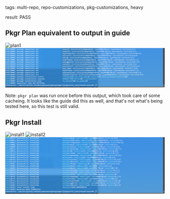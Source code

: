 tags: multi-repo, repo-customizations, pkg-customizations, heavy

result: PASS

## Pkgr Plan equivalent to output in guide
![plan1](plan1.png)
![plan2](plan2.png)

Note: `pkgr plan` was run once before this output, which took care of some cacheing.
It looks like the guide did this as well, and that's not what's being tested here,
so this test is still valid.

## Pkgr Install
![install1](install1.png)
![install2](install2.png)
![install3](install3.png)
